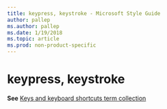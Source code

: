 ```yaml
---
title: keypress, keystroke - Microsoft Style Guide
author: pallep
ms.author: pallep
ms.date: 1/19/2018
ms.topic: article
ms.prod: non-product-specific
---
```


# keypress, keystroke

**See** [Keys and keyboard shortcuts term collection](/style-guide/a-z-word-list-term-collections/term-collections/keys-keyboard-shortcuts)
